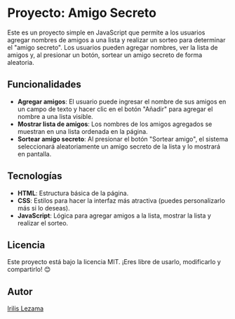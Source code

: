 # Proyecto: Amigo Secreto

Este es un proyecto simple en JavaScript que permite a los usuarios agregar nombres de amigos a una lista y realizar un sorteo para determinar el "amigo secreto". Los usuarios pueden agregar nombres, ver la lista de amigos y, al presionar un botón, sortear un amigo secreto de forma aleatoria.

## Funcionalidades

- **Agregar amigos**: El usuario puede ingresar el nombre de sus amigos en un campo de texto y hacer clic en el botón "Añadir" para agregar el nombre a una lista visible.
- **Mostrar lista de amigos**: Los nombres de los amigos agregados se muestran en una lista ordenada en la página.
- **Sortear amigo secreto**: Al presionar el botón "Sortear amigo", el sistema seleccionará aleatoriamente un amigo secreto de la lista y lo mostrará en pantalla.

## Tecnologías

- **HTML**: Estructura básica de la página.
- **CSS**: Estilos para hacer la interfaz más atractiva (puedes personalizarlo más si lo deseas).
- **JavaScript**: Lógica para agregar amigos a la lista, mostrar la lista y realizar el sorteo.


## Licencia

Este proyecto está bajo la licencia MIT. ¡Eres libre de usarlo, modificarlo y compartirlo! 😊

## Autor

[Irilis Lezama](https://github.com/lezamairilis)
